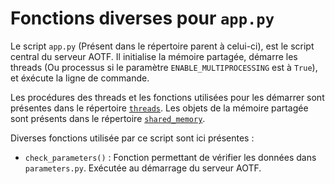 # Fonctions diverses pour `app.py`

Le script `app.py` (Présent dans le répertoire parent à celui-ci), est le script central du serveur AOTF.
Il initialise la mémoire partagée, démarre les threads (Ou processus si le paramètre `ENABLE_MULTIPROCESSING` est à `True`), et éxécute la ligne de commande.

Les procédures des threads et les fonctions utilisées pour les démarrer sont présentes dans le répertoire [`threads`](../threads).
Les objets de la mémoire partagée sont présents dans le répertoire [`shared_memory`](../shared_memory).

Diverses fonctions utilisée par ce script sont ici présentes :

- `check_parameters()` : Fonction permettant de vérifier les données dans `parameters.py`. Exécutée au démarrage du serveur AOTF.
